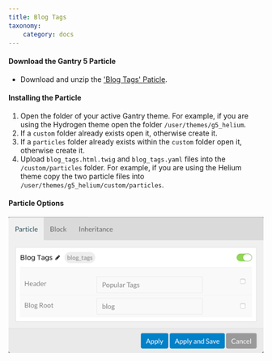 ```yaml
---
title: Blog Tags
taxonomy:
    category: docs
---
```


#### Download the Gantry 5 Particle
* Download and unzip the ['Blog Tags' Paticle](https://github.com/hibbitts-design/grav-gantry5-particle-blog-tags/archive/master.zip).

#### Installing the Particle

1. Open the folder of your active Gantry theme. For example, if you are using the Hydrogen theme open the folder `/user/themes/g5_helium`.
2. If a `custom` folder already exists open it, otherwise create it.
3. If a `particles` folder already exists within the `custom` folder open it, otherwise create it.
4. Upload `blog_tags.html.twig` and `blog_tags.yaml` files into the `/custom/particles` folder. For example, if you are using the Helium theme copy the two particle files into `/user/themes/g5_helium/custom/particles`.

#### Particle Options
!['Blog Tags' options](https://github.com/paulhibbitts/github-repo-images/blob/master/blog-tags-options.png?raw=true)

